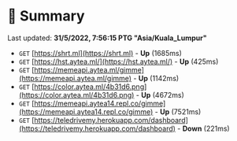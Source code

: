 # 📖 Summary
Last updated: **31/5/2022, 7:56:15 PTG "Asia/Kuala_Lumpur"**

- `GET` [https://shrt.ml](https://shrt.ml) - **Up** (1685ms)
- `GET` [https://hst.aytea.ml/](https://hst.aytea.ml/) - **Up** (425ms)
- `GET` [https://memeapi.aytea.ml/gimme](https://memeapi.aytea.ml/gimme) - **Up** (1142ms)
- `GET` [https://color.aytea.ml/4b31d6.png](https://color.aytea.ml/4b31d6.png) - **Up** (4672ms)
- `GET` [https://memeapi.aytea14.repl.co/gimme](https://memeapi.aytea14.repl.co/gimme) - **Up** (7521ms)
- `GET` [https://teledrivemy.herokuapp.com/dashboard](https://teledrivemy.herokuapp.com/dashboard) - **Down** (221ms)
